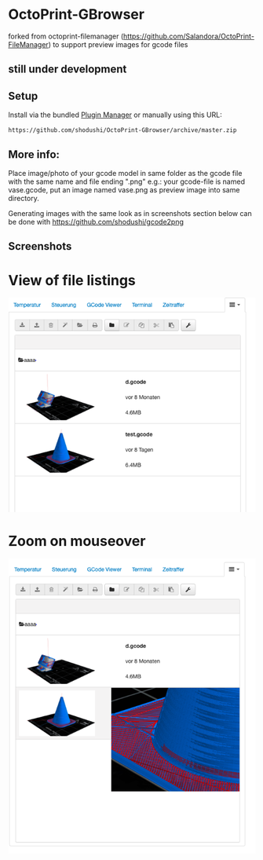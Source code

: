 # OctoPrint-GBrowser

forked from octoprint-filemanager (https://github.com/Salandora/OctoPrint-FileManager) to support preview images for gcode files


## still under development


## Setup

Install via the bundled [Plugin Manager](https://github.com/foosel/OctoPrint/wiki/Plugin:-Plugin-Manager)
or manually using this URL:

    https://github.com/shodushi/OctoPrint-GBrowser/archive/master.zip


## More info:
Place image/photo of your gcode model in same folder as the gcode file with the same name and file ending ".png"
e.g.:
	your gcode-file is named vase.gcode, put an image named vase.png as preview image into same directory.


Generating images with the same look as in screenshots section below can be done with https://github.com/shodushi/gcode2png

## Screenshots

# View of file listings
![screen1](screen1.png)


# Zoom on mouseover
![screen1](screen2.png)


